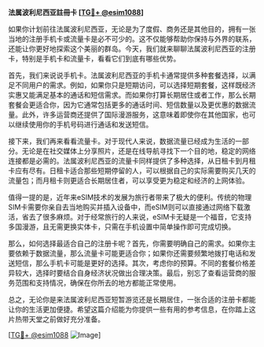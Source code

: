 **法属波利尼西亚註冊卡 [[TG💪+ @esim1088](https://t.me/s/esim1088)]**

如果你计划前往法属波利尼西亚，无论是为了度假、商务还是其他目的，拥有一张当地的注册手机卡或流量卡是必不可少的。这不仅能够帮助你保持与外界的联系，还能让你更好地探索这个美丽的群岛。今天，我们就来聊聊法属波利尼西亚的注册卡，特别是手机卡和流量卡，看看它们到底有哪些优势。

首先，我们来说说手机卡。法属波利尼西亚的手机卡通常提供多种套餐选择，以满足不同用户的需求。例如，如果你只是短期访问，可以选择短期套餐，这样既经济实惠又能满足基本的通话和短信需求。而如果你打算长期居住或者工作，那么长期套餐会更适合你，因为它通常包括更多的通话时间、短信数量以及更优惠的数据流量。此外，许多运营商还提供了国际漫游服务，这意味着即使你在其他国家，也可以继续使用你的手机号码进行通话和发送短信。

接下来，我们再来看看流量卡。对于现代人来说，数据流量已经成为生活的一部分。无论是在社交媒体上分享照片，还是在线导航寻找下一个目的地，稳定的网络连接都是必需的。法属波利尼西亚的流量卡同样提供了多种选择，从日租卡到月租卡应有尽有。日租卡适合那些短期停留的人，可以根据自己的实际需要购买几天的流量包；而月租卡则更适合长期居住者，可以享受更为稳定和经济的上网体验。

值得一提的是，近年来eSIM技术的发展为旅行者带来了极大的便利。传统的物理SIM卡需要你亲自去当地购买并插入设备中，而eSIM则可以直接通过网络下载激活，省去了很多麻烦。对于经常旅行的人来说，eSIM卡无疑是一个福音，它支持多国漫游，且无需更换实体卡，只需在手机设置中简单操作即可完成切换。

那么，如何选择最适合自己的注册卡呢？首先，你需要明确自己的需求。如果你主要依赖于数据流量，那么流量卡可能更适合你；如果你还需要频繁地拨打电话和发送短信，那么手机卡可能是更好的选择。其次，考虑你的预算。不同的套餐价格差异较大，选择时要结合自身经济状况做出合理决策。最后，别忘了查看运营商的服务范围和支持情况，确保在你所去的地方都能正常使用。

总之，无论你是来法属波利尼西亚短暂游览还是长期居住，一张合适的注册卡都能让你的生活更加便捷。希望这篇介绍能为你提供一些有用的参考信息，在你踏上这片热带天堂之前做好充分准备。

[[TG💪+ @esim1088](https://t.me/s/esim1088) ![Image](https://i.postimg.cc/4NQfJmqS/Snipaste-2025-05-13-00-14-12.png)]